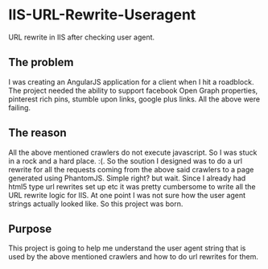 # IIS-URL-Rewrite-Useragent
URL rewrite in IIS after checking user agent.

##  The problem

I was creating an AngularJS application for a client when I hit a roadblock. The project needed the ability to support facebook Open Graph properties, pinterest rich pins, stumble upon links, google plus links. All the above were failing. 

## The reason

All the above mentioned crawlers do not execute javascript. So I was stuck in a rock and a hard place. :(. So the soution I designed was to do a url rewrite for all the requests coming from the above said crawlers to a page generated using PhantomJS. Simple right? but wait. Since I already had html5 type url rewrites set up etc it was pretty cumbersome to write all the URL rewrite logic for IIS. At one point I was not sure how the user agent strings actually looked like. So this project was born.

## Purpose

This project is going to help me understand the user agent string that is used by the above mentioned crawlers and how to do url rewrites for them. 
